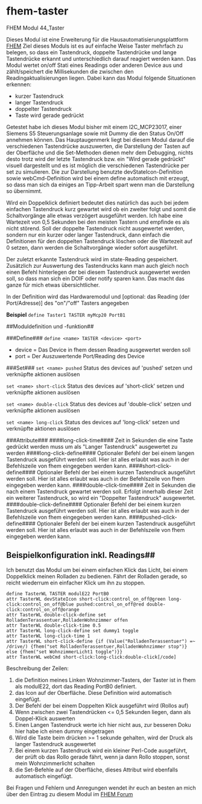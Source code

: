 # fhem-taster
FHEM Modul 44_Taster

Dieses Modul ist eine Erweiterung für die Hausautomatisierungsplattform [FHEM](http://fhem.de])
Ziel dieses Moduls ist es auf einfache Weise Taster mehrfach zu belegen, so dass ein Tastendruck, doppelte Tastendrücke und lange Tastendrücke erkannt und unterschiedlich darauf reagiert werden kann.
Das Modul wertet on/off Stati eines Readings oder anderen Device aus und zählt/speichert die Millisekunden die zwischen den Readingaktualisierungen liegen. Dabei kann das Modul folgende Situationen erkennen:
- kurzer Tastendruck
- langer Tastendruck
- doppelter Tastendruck
- Taste wird gerade gedrückt

Getestet habe ich dieses Modul bisher mit einem I2C_MCP23017, einer Siemens S5 Steuerungsanlage sowie mit Dummy die den Status On/Off annehmen können.
Das Hauptaugenmerk liegt bei diesem Modul darauf die verschiedenen Tastendrücke auszuwerten, die Darstellung
der Tasten auf der Oberfläche und die Set-Methoden dienen mehr dem Debugging, nichts desto trotz wird der letzte Tastendruck bzw. ein "Wird gerade gedrückt" visuell dargestellt und es ist möglich die verschiedenen Tastendrücke per set zu simulieren. 
Die zur Darstellung benutzte devStateIcon-Definition sowie webCmd-Definition wird bei einem define automatisch mit erzeugt, so dass man sich da einiges an Tipp-Arbeit spart wenn man die Darstellung so übernimmt.

Wird ein Doppelklick definiert bedeutet dies natürlich das auch bei jedem einfachen Tastendruck kurz gewartet wird ob ein zweiter folgt und somit die Schaltvorgänge alle etwas verzögert ausgeführt werden. Ich habe eine Wartezeit von 0,5 Sekunden bei den meisten Tastern und empfinde es als nicht störend. Soll der doppelte Tastendruck nicht ausgewertet werden, sondern nur ein kurzer oder langer Tastendruck, dann einfach die Definitionen für den doppelten Tastendruck löschen oder die Wartezeit auf 0 setzen, dann werden die Schaltvorgänge wieder sofort ausgeführt.

Der zuletzt erkannte Tastendruck wird im state-Reading gespeichert.
Zusätzlich zur Auswertung des Tastendrucks kann man auch gleich noch einen Befehl hinterlegen der bei diesem Tastendruck ausgewertet werden soll, so dass man sich ein DOIF oder notify sparen kann. Das macht das ganze für mich etwas übersichtlicher.

In der Definition wird das Hardwaremodul und [optional: das Reading (der Port/Adresse)] des "on"/"off" Tasters angegeben</p>

**Beispiel**
`define Taster1 TASTER myMcp20 PortB1`

##Moduldefinition und -funktion##

###Define###
`define <name> TASTER <device> <port>`
- device = Das Device in fhem dessen Reading ausgewertet werden soll
- port = Der Auszuwertende Port/Reading des Device

###Set###
`set <name> pushed`
Status des devices auf 'pushed' setzen und verknüpfte aktionen auslösen
 
`set <name> short-click`
 Status des devices auf 'short-click' setzen und verknüpfte aktionen auslösen
 
`set <name> double-click`
 Status des devices auf 'double-click' setzen und verknüpfte aktionen auslösen
 
`set <name> long-click`
 Status des devices auf 'long-click' setzen und verknüpfte aktionen auslösen

###Attribute###
####long-click-time####
  Zeit in Sekunden die eine Taste gedrückt werden muss um als "Langer Tastendruck" ausgewertet zu werden
####long-click-define####
  Optionaler Befehl der bei einem langen Tastendruck ausgeführt werden soll.
  Hier ist alles erlaubt was auch in der Befehlszeile von fhem eingegeben werden kann.
####short-click-define####
  Optionaler Befehl der bei einem kurzen Tastendruck ausgeführt werden soll.
  Hier ist alles erlaubt was auch in der Befehlszeile von fhem eingegeben werden kann.
####double-click-time####
  Zeit in Sekunden die nach einem Tastendruck gewartet werden soll. Erfolgt innerhalb dieser Zeit ein weiterer Tastendruck, so wird ein "Doppelter Tastendruck" ausgewertet.
####double-click-define####
  Optionaler Befehl der bei einem kurzen Tastendruck ausgeführt werden soll.
  Hier ist alles erlaubt was auch in der Befehlszeile von fhem eingegeben werden kann.
####pushed-click-define####
  Optionaler Befehl der bei einem kurzen Tastendruck ausgeführt werden soll.
  Hier ist alles erlaubt was auch in der Befehlszeile von fhem eingegeben werden kann.

## Beispielkonfiguration inkl. Readings##
Ich benutzt das Modul um bei einem einfachen Klick das Licht, bei einem Doppelklick meinen Rolladen zu bedienen. Fährt der Rolladen gerade, so reicht wiederrum ein einfacher Klick um ihn zu stoppen.

```
define TasterWL TASTER modulE22 PortB0
attr TasterWL devStateIcon short-click:control_on_off@green long-click:control_on_off@blue pushed:control_on_off@red double-click:control_on_off@orange
attr TasterWL double-click-define set RolladenTerassentuer,RolladenWohnzimmer offen
attr TasterWL double-click-time 0.5
attr TasterWL long-click-define set dummy1 toggle
attr TasterWL long-click-time 1
attr TasterWL short-click-define {if (Value("RolladenTerassentuer") =~ /drive/) {fhem("set RolladenTerassentuer,RolladenWohnzimmer stop")} else {fhem("set WohnzimmerLicht1 toggle")}}
attr TasterWL webCmd short-click:long-click:double-click[/code]
```
Beschreibung der Zeilen:

1. die Definition meines Linken Wohnzimmer-Tasters, der Taster ist in fhem als modulE22, dort das Reading PortB0 definiert.
2. das Icon auf der Oberfläche. Diese Definition wird automatisch eingefügt.
3. Der Befehl der bei einem Doppelten Klick ausgeführt wird (Rollos auf)
4. Wenn zwischen zwei Tastendrücken <= 0,5 Sekunden liegen, dann als Doppel-Klick auswerten
5. Einen Langen Tastendruck werte ich hier nicht aus, zur besseren Doku hier habe ich einen dummy eingetragen
6. Wird die Taste beim drücken >= 1 sekunde gehalten, wird der Druck als langer Tastendruck ausgewertet
7. Bei einem kurzen Tastendruck wird ein kleiner Perl-Code ausgeführt, der prüft ob das Rollo gerade fährt, wenn ja dann Rollo stoppen, sonst mein Wohnzimmerlicht schalten
8. die Set-Befehle auf der Oberfläche, dieses Attribut wird ebenfalls automatisch eingefügt.

Bei Fragen und Fehlern und Anregungen wendet ihr euch an besten an mich über den Eintrag zu diesem Modul im [FHEM Forum](https://forum.fhem.de/index.php/topic,47219.0.html)
